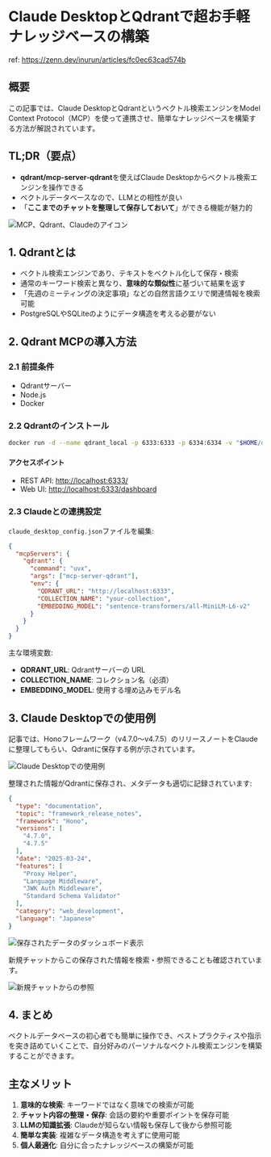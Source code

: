 # Claude DesktopとQdrantで超お手軽ナレッジベースの構築

ref: <https://zenn.dev/inurun/articles/fc0ec63cad574b>

## 概要

この記事では、Claude DesktopとQdrantというベクトル検索エンジンをModel Context Protocol（MCP）を使って連携させ、簡単なナレッジベースを構築する方法が解説されています。

## TL;DR（要点）

- **qdrant/mcp-server-qdrant**を使えばClaude Desktopからベクトル検索エンジンを操作できる
- ベクトルデータベースなので、LLMとの相性が良い
- 「**ここまでのチャットを整理して保存しておいて**」ができる機能が魅力的

![MCP、Qdrant、Claudeのアイコン](https://storage.googleapis.com/zenn-user-upload/topics/59acb4066e.png)

## 1. Qdrantとは

- ベクトル検索エンジンであり、テキストをベクトル化して保存・検索
- 通常のキーワード検索と異なり、**意味的な類似性**に基づいて結果を返す
- 「先週のミーティングの決定事項」などの自然言語クエリで関連情報を検索可能
- PostgreSQLやSQLiteのようにデータ構造を考える必要がない

## 2. Qdrant MCPの導入方法

### 2.1 前提条件

- Qdrantサーバー
- Node.js
- Docker

### 2.2 Qdrantのインストール

```bash
docker run -d --name qdrant_local -p 6333:6333 -p 6334:6334 -v "$HOME/qdrant_storage:/qdrant/storage:z" qdrant/qdrant
```

#### アクセスポイント

- REST API: <http://localhost:6333/>
- Web UI: <http://localhost:6333/dashboard>

### 2.3 Claudeとの連携設定

`claude_desktop_config.json`ファイルを編集:

```json
{
  "mcpServers": {
    "qdrant": {
      "command": "uvx",
      "args": ["mcp-server-qdrant"],
      "env": {
        "QDRANT_URL": "http://localhost:6333",
        "COLLECTION_NAME": "your-collection",
        "EMBEDDING_MODEL": "sentence-transformers/all-MiniLM-L6-v2"
      }
    }
  }
}
```

主な環境変数:

- **QDRANT_URL**: Qdrantサーバーの URL
- **COLLECTION_NAME**: コレクション名（必須）
- **EMBEDDING_MODEL**: 使用する埋め込みモデル名

## 3. Claude Desktopでの使用例

記事では、Honoフレームワーク（v4.7.0〜v4.7.5）のリリースノートをClaudeに整理してもらい、Qdrantに保存する例が示されています。

![Claude Desktopでの使用例](https://storage.googleapis.com/zenn-user-upload/b69510faaa16-20250324.png)

整理された情報がQdrantに保存され、メタデータも適切に記録されています:

```json
{
  "type": "documentation",
  "topic": "framework_release_notes",
  "framework": "Hono",
  "versions": [
    "4.7.0",
    "4.7.5"
  ],
  "date": "2025-03-24",
  "features": [
    "Proxy Helper",
    "Language Middleware",
    "JWK Auth Middleware",
    "Standard Schema Validator"
  ],
  "category": "web_development",
  "language": "Japanese"
}
```

![保存されたデータのダッシュボード表示](https://storage.googleapis.com/zenn-user-upload/160c21096374-20250324.png)

新規チャットからこの保存された情報を検索・参照できることも確認されています。

![新規チャットからの参照](https://storage.googleapis.com/zenn-user-upload/389cbf64ba2e-20250324.png)

## 4. まとめ

ベクトルデータベースの初心者でも簡単に操作でき、ベストプラクティスや指示を突き詰めていくことで、自分好みのパーソナルなベクトル検索エンジンを構築することができます。

## 主なメリット

1. **意味的な検索**: キーワードではなく意味での検索が可能
2. **チャット内容の整理・保存**: 会話の要約や重要ポイントを保存可能
3. **LLMの知識拡張**: Claudeが知らない情報も保存して後から参照可能
4. **簡単な実装**: 複雑なデータ構造を考えずに使用可能
5. **個人最適化**: 自分に合ったナレッジベースの構築が可能
